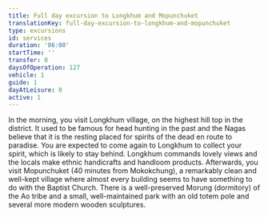 ```yaml
---
title: Full day excursion to Longkhum and Mopunchuket
translationKey: full-day-excursion-to-longkhum-and-mopunchuket
type: excursions
id: services
duration: '06:00'
startTime: ''
transfer: 0
daysOfOperation: 127
vehicle: 1
guide: 1
dayAtLeisure: 0
active: 1
---
```

In the morning, you visit Longkhum village, on the highest hill top in the district. It used to be famous for head hunting in the past and the Nagas believe that it is the resting placed for spirits of the dead en route to paradise. You are expected to come again to Longkhum to collect your spirit, which is likely to stay behind. Longkhum commands lovely views and the locals make ethnic handicrafts and handloom products.    Afterwards, you visit Mopunchuket (40 minutes from Mokokchung), a remarkably clean and well-kept village where almost every building seems to have something to do with the Baptist Church. There is a well-preserved Morung (dormitory) of the Ao tribe and a small, well-maintained park with an old totem pole and several more modern wooden sculptures.  